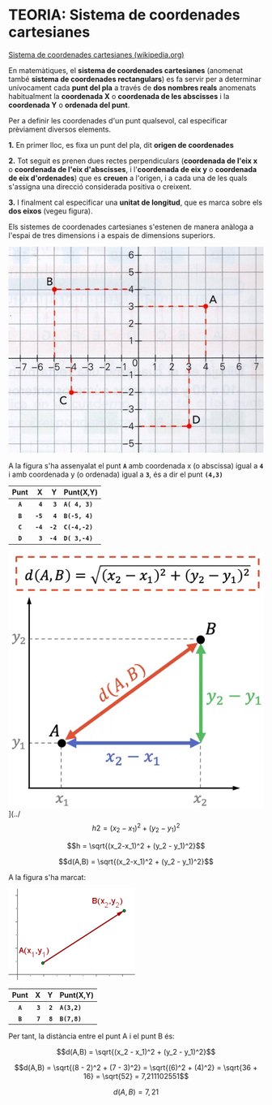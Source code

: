 # TEORIA: **Sistema de coordenades cartesianes**

[Sistema de coordenades cartesianes (wikipedia.org)](https://ca.wikipedia.org/wiki/Sistema_de_coordenades_cartesianes)

En matemàtiques, el **sistema de coordenades cartesianes** (anomenat també **sistema de coordenades rectangulars**) es fa servir per a determinar unívocament cada **punt del pla** a través de **dos nombres reals** anomenats habitualment la **coordenada X** o **coordenada de les abscisses** i la **coordenada Y** o **ordenada del punt**.

Per a definir les coordenades d'un punt qualsevol, cal especificar prèviament diversos elements.

**1.** En primer lloc, es fixa un punt del pla, dit **origen de coordenades**

**2.** Tot seguit es prenen dues rectes perpendiculars (**coordenada de l'eix x** o **coordenada de l'eix d'abscisses**, i l'**coordenada de eix y** o **coordenada de eix d'ordenades**) que es **creuen** a l'origen, i a cada una de les quals s'assigna una direcció considerada positiva o creixent.

**3.** I finalment cal especificar una **unitat de longitud**, que es marca sobre els **dos eixos** (vegeu figura).

Els sistemes de coordenades cartesianes s'estenen de manera anàloga a l'espai de tres dimensions i a espais de dimensions superiors.

![Alt text](../images/teo-01-image-1.png)

A la figura s'ha assenyalat el punt **```A```** amb coordenada x (o abscissa) igual a **```4```** i amb coordenada y (o ordenada) igual a **```3```**, és a dir el punt **```(4,3)```**

|Punt|X|Y|Punt(X,Y)|
|:---:|---:|---:|:---|
|**```A```**|**```4```**|**```3```**|**```A( 4, 3)```**|
|**```B```**|**```-5```**|**```4```**|**```B(-5, 4)```**|
|**```C```**|**```-4```**|**```-2```**|**```C(-4,-2)```**|
|**```D```**|**```3```**|**```-4```**|**```D( 3,-4)```**|


![Alt text](../images/teo-01-image-4.png)
](../
$$h2 = (x_2-x_1)^2 + (y_2 - y_1)^2$$

$$h = \sqrt{(x_2-x_1)^2 + (y_2 - y_1)^2}$$

$$d(A,B) = \sqrt{(x_2-x_1)^2 + (y_2 - y_1)^2}$$


A la figura s'ha marcat:



![Alt text](../images/teo-01-image-8.png)



|Punt|X|Y|Punt(X,Y)|
|:---:|---:|---:|:---|
|**```A```**|**```3```**|**```2```**|**```A(3,2)```**|
|**```B```**|**```7```**|**```8```**|**```B(7,8)```**|

Per tant, la distància entre el punt A i el punt B és:

$$d(A,B) = \sqrt{(x_2 - x_1)^2 + (y_2 - y_1)^2}$$

$$d(A,B) = \sqrt{(8 - 2)^2 + (7 - 3)^2} = \sqrt{(6)^2 + (4)^2} = \sqrt{36 + 16} = \sqrt{52} = 7,211102551$$

$$d(A,B)= 7,21$$
